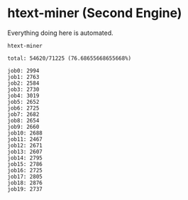 # htext-miner (Second Engine)

Everything doing here is automated.

```
htext-miner

total: 54620/71225 (76.68655668655668%)

job0: 2994
job1: 2763
job2: 2584
job3: 2730
job4: 3019
job5: 2652
job6: 2725
job7: 2682
job8: 2654
job9: 2660
job10: 2688
job11: 2467
job12: 2671
job13: 2607
job14: 2795
job15: 2786
job16: 2725
job17: 2805
job18: 2876
job19: 2737
```
